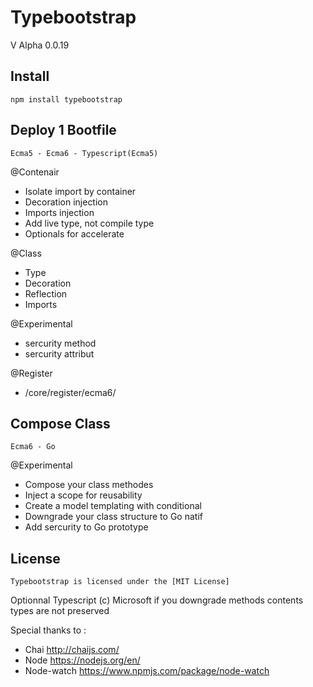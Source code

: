 # Typebootstrap 

V Alpha 0.0.19 

## Install

```
npm install typebootstrap
```

## Deploy 1 Bootfile 

```
Ecma5 - Ecma6 - Typescript(Ecma5) 
```

@Contenair 
- Isolate import by container 
- Decoration injection
- Imports injection
- Add live type, not compile type
- Optionals for accelerate

@Class
- Type
- Decoration
- Reflection 
- Imports

@Experimental
- sercurity method 
- sercurity attribut 

@Register
- /core/register/ecma6/


## Compose Class  

```
Ecma6 - Go
```

@Experimental 
- Compose your class methodes
- Inject a scope for reusability 
- Create a model templating with conditional
- Downgrade your class structure to Go natif
- Add sercurity to Go prototype

## License

```
Typebootstrap is licensed under the [MIT License] 
```
 

Optionnal Typescript (c) Microsoft if you downgrade methods contents types are not preserved 

Special thanks to :

- Chai         http://chaijs.com/
- Node         https://nodejs.org/en/
- Node-watch   https://www.npmjs.com/package/node-watch

